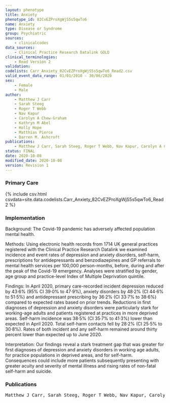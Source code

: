 ```yaml
---
layout: phenotype
title: Anxiety
phenotype_id: 82CvEZProXgWjS5s5qwTo6
name: Anxiety
type: Disease or Syndrome
group: Psychiatric
sources: 
    - clinicalcodes
data_sources:
    - Clinical Practice Research Datalink GOLD
clinical_terminologies:
    - Read Version 2
validation:
codelists: Carr_Anxiety_82CvEZProXgWjS5s5qwTo6_Read2.csv
valid_event_data_range: 01/01/2010 - 30/06/2020 
sex:
    - Female
    - Male
author:
    - Matthew J Carr
    - Sarah Steeg
    - Roger T Webb
    - Nav Kapur
    - Carolyn A Chew-Graham
    - Kathryn M Abel
    - Holly Hope
    - Matthias Pierce
    - Darren M. Ashcroft   
publications:
    - Matthew J Carr, Sarah Steeg, Roger T Webb, Nav Kapur, Carolyn A Chew-Graham, Kathryn M Abel, Holly Hope, Matthias Pierce, Darren M. Ashcroft, Primary care contact for mental illness and self-harm before during and after the peak of the Covid-19 pandemic in the UK cohort study of 13 million individual. PrePrint not peer reviewed, 2020.
status: FINAL
date: 2020-10-08
modified_date: 2020-10-08
version: Revision 1
---
```


### Primary Care

{% include csv.html csvdata=site.data.codelists.Carr_Anxiety_82CvEZProXgWjS5s5qwTo6_Read2 %}

### Implementation

Background:
The Covid-19 pandemic has adversely affected population mental health.

Methods:
Using electronic health records from 1714 UK general practices registered with the Clinical Practice Research Datalink we examined incidence and event rates of depression and anxiety disorders, self-harm, prescriptions for antidepressants and benzodiazepines and GP referrals to mental health services per 100,000 person-months, before, during and after the peak of the Covid-19 emergency. Analyses were stratified by gender, age group and practice-level Index of Multiple Deprivation quintile.

Findings:
In April 2020, primary care-recorded incident depression reduced by 43·6% (95% CI 39·0% to 47·9%), anxiety disorders by 48·2% (CI 44·6% to 51·5%) and antidepressant prescribing by 36·2% (CI 33·7% to 38·6%) compared to expected rates based on prior trends. Reductions in first diagnoses of depression and anxiety disorders were particularly stark for working-age adults and patients registered at practices in more deprived areas. Self-harm incidence was 38·5% (CI 35·7% to 41·3%) lower than expected in April 2020. Total self-harm contacts fell by 28·2% (CI 25·5% to 30·8%). Rates of both incident and any self-harm remained around thirty percent lower than expected up to June 2020.

Interpretation:
Our findings reveal a stark treatment gap that was greater for first diagnoses of depression and anxiety disorders in working age adults, for practice populations in deprived areas, and for self-harm. Consequences could include more patients subsequently presenting with greater acuity and severity of mental illness and rising rates of non-fatal self-harm and suicide.

### Publications

<pre>
Matthew J Carr, Sarah Steeg, Roger T Webb, Nav Kapur, Carolyn A Chew-Graham, Kathryn M Abel, Holly Hope, Matthias Pierce, Darren M. Ashcroft, Primary care contact for mental illness and self-harm before during and after the peak of the Covid-19 pandemic in the UK cohort study of 13 million individual. PrePrint not peer reviewed, 2020.
</pre>
